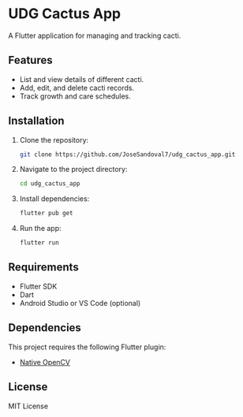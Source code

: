 # UDG Cactus App

A Flutter application for managing and tracking cacti.

## Features
- List and view details of different cacti.
- Add, edit, and delete cacti records.
- Track growth and care schedules.

## Installation
1. Clone the repository:
   ```sh
   git clone https://github.com/JoseSandoval7/udg_cactus_app.git
   ```
2. Navigate to the project directory:
   ```sh
   cd udg_cactus_app
   ```
3. Install dependencies:
   ```sh
   flutter pub get
   ```
4. Run the app:
   ```sh
   flutter run
   ```

## Requirements
- Flutter SDK
- Dart
- Android Studio or VS Code (optional)

## Dependencies
This project requires the following Flutter plugin:
- [Native OpenCV](https://github.com/JoseSandoval7/native_opencv)

## License
MIT License

